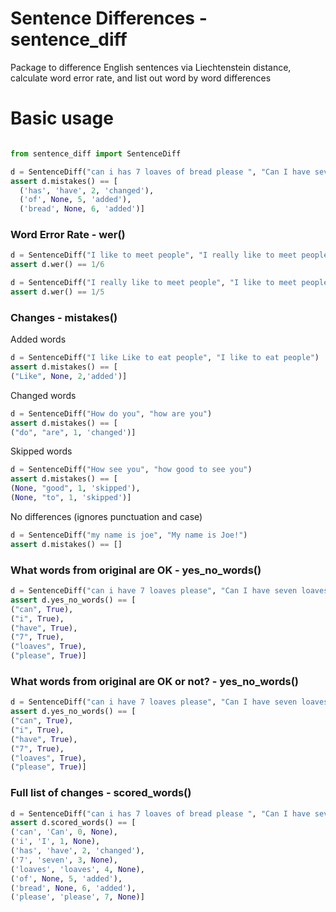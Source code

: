 # Sentence Differences - sentence_diff
Package to difference English sentences via Liechtenstein distance, calculate word error rate, and list out word by word differences

# Basic usage

```python

from sentence_diff import SentenceDiff

d = SentenceDiff("can i has 7 loaves of bread please ", "Can I have seven loaves, please?")
assert d.mistakes() == [
  ('has', 'have', 2, 'changed'),
  ('of', None, 5, 'added'),
  ('bread', None, 6, 'added')]

```

### Word Error Rate - wer()

```python
d = SentenceDiff("I like to meet people", "I really like to meet people")
assert d.wer() == 1/6
```

```python
d = SentenceDiff("I really like to meet people", "I like to meet people")
assert d.wer() == 1/5
```

### Changes - mistakes()

Added words
```python
d = SentenceDiff("I like Like to eat people", "I like to eat people")
assert d.mistakes() == [
("Like", None, 2,'added')]
```

Changed words 
```python
d = SentenceDiff("How do you", "how are you")
assert d.mistakes() == [
("do", "are", 1, 'changed')]
```

Skipped words
```python
d = SentenceDiff("How see you", "how good to see you")
assert d.mistakes() == [
(None, "good", 1, 'skipped'), 
(None, "to", 1, 'skipped')]
```

No differences (ignores punctuation and case)
```python
d = SentenceDiff("my name is joe", "My name is Joe!")
assert d.mistakes() == []
```

### What words from original are OK - yes_no_words()

```python
d = SentenceDiff("can i have 7 loaves please", "Can I have seven loaves, please?")
assert d.yes_no_words() == [
("can", True),
("i", True),
("have", True),
("7", True),
("loaves", True),
("please", True)]
```

### What words from original are OK or not? - yes_no_words()

```python
d = SentenceDiff("can i have 7 loaves please", "Can I have seven loaves, please?")
assert d.yes_no_words() == [
("can", True),
("i", True),
("have", True),
("7", True),
("loaves", True),
("please", True)]
```

### Full list of changes - scored_words()

```python
d = SentenceDiff("can i has 7 loaves of bread please ", "Can I have seven loaves, please?")
assert d.scored_words() == [
('can', 'Can', 0, None),
('i', 'I', 1, None),
('has', 'have', 2, 'changed'),
('7', 'seven', 3, None),
('loaves', 'loaves', 4, None),
('of', None, 5, 'added'),
('bread', None, 6, 'added'),
('please', 'please', 7, None)]
```
